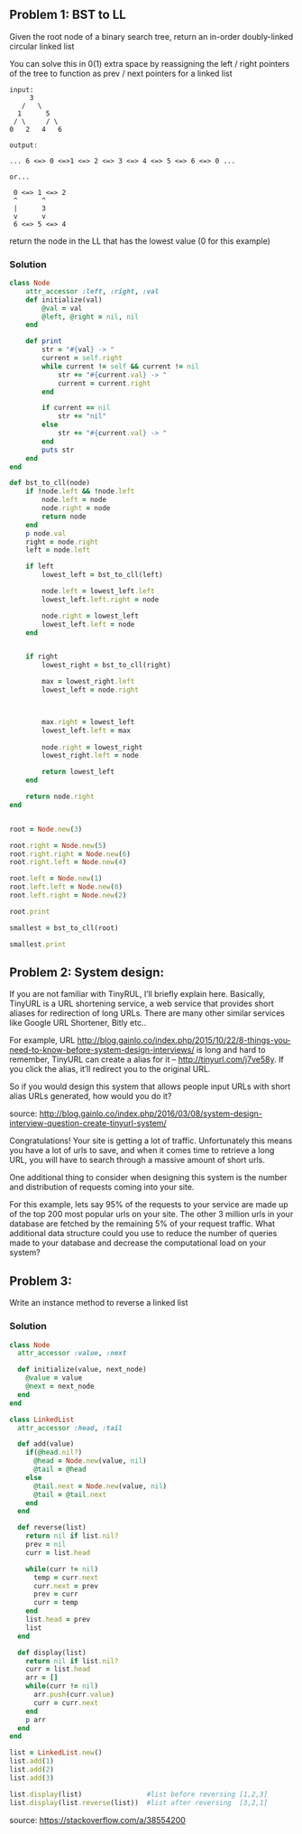 
## Problem 1: BST to LL

Given the root node of a binary search tree,
return an in-order doubly-linked circular linked list

You can solve this in 0(1) extra space by reassigning the left / right
pointers of the tree to function as prev / next pointers for a linked list


```
input:
     3
   /   \
  1      5
 / \     / \
0   2   4   6

output:

... 6 <=> 0 <=>1 <=> 2 <=> 3 <=> 4 <=> 5 <=> 6 <=> 0 ...

or...

 0 <=> 1 <=> 2
 ^		^
 |		3
 v		v
 6 <=> 5 <=> 4
```

return the node in the LL that has the lowest value (0 for this example)


### Solution
```ruby
class Node
	attr_accessor :left, :right, :val
	def initialize(val)
		@val = val
		@left, @right = nil, nil
	end

	def print
		str = "#{val} -> "
		current = self.right
		while current != self && current != nil
			str += "#{current.val} -> "
			current = current.right
		end

		if current == nil
			str += "nil"
		else
			str += "#{current.val} -> "
		end
		puts str
	end
end

def bst_to_cll(node)
	if !node.left && !node.left
		node.left = node
		node.right = node
		return node
	end
	p node.val
	right = node.right
	left = node.left

	if left
		lowest_left = bst_to_cll(left)

		node.left = lowest_left.left
		lowest_left.left.right = node

		node.right = lowest_left
		lowest_left.left = node
	end


	if right
		lowest_right = bst_to_cll(right)

		max = lowest_right.left
		lowest_left = node.right



		max.right = lowest_left
		lowest_left.left = max
		
		node.right = lowest_right
		lowest_right.left = node

		return lowest_left
	end

	return node.right
end


root = Node.new(3)

root.right = Node.new(5)
root.right.right = Node.new(6)
root.right.left = Node.new(4)

root.left = Node.new(1)
root.left.left = Node.new(0)
root.left.right = Node.new(2)

root.print

smallest = bst_to_cll(root)

smallest.print
```



## Problem 2: System design:

If you are not familiar with TinyRUL, I’ll briefly explain here. Basically, TinyURL is a URL shortening service, a web service that provides short aliases for redirection of long URLs. There are many other similar services like Google URL Shortener, Bitly etc..

For example, URL http://blog.gainlo.co/index.php/2015/10/22/8-things-you-need-to-know-before-system-design-interviews/ is long and hard to remember, TinyURL can create a alias for it – http://tinyurl.com/j7ve58y. If you click the alias, it’ll redirect you to the original URL.


So if you would design this system that allows people input URLs with short alias URLs generated, how would you do it?


source: http://blog.gainlo.co/index.php/2016/03/08/system-design-interview-question-create-tinyurl-system/

Congratulations! Your site is getting a lot of traffic. Unfortunately this means you have a lot of urls to save, and when it comes time to retrieve a long URL, you will have to search through a massive amount of short urls.

One additional thing to consider when designing this system is the number and distribution of requests coming into your site.

For this example, lets say 95% of the requests to your service are made up of the top 200 most popular urls on your site. The other 3 million urls in your database are fetched by the remaining 5% of your request traffic. What additional data structure could you use to reduce the number of queries made to your database and decrease the computational load on your system?




## Problem 3:

Write an instance method to reverse a linked list


### Solution

``` ruby
class Node
  attr_accessor :value, :next

  def initialize(value, next_node)
    @value = value
    @next = next_node
  end
end

class LinkedList
  attr_accessor :head, :tail

  def add(value)
    if(@head.nil?)
      @head = Node.new(value, nil)
      @tail = @head
    else
      @tail.next = Node.new(value, nil)
      @tail = @tail.next
    end
  end

  def reverse(list)
    return nil if list.nil?
    prev = nil
    curr = list.head

    while(curr != nil)
      temp = curr.next
      curr.next = prev
      prev = curr
      curr = temp
    end
    list.head = prev
    list
  end

  def display(list)
    return nil if list.nil?
    curr = list.head
    arr = []
    while(curr != nil)
      arr.push(curr.value)
      curr = curr.next
    end
    p arr
  end
end

list = LinkedList.new()
list.add(1)
list.add(2)
list.add(3)

list.display(list)                #list before reversing [1,2,3]
list.display(list.reverse(list))  #list after reversing  [3,2,1]
```
source: https://stackoverflow.com/a/38554200
